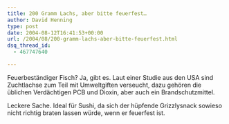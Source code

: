 ```yaml
---
title: 200 Gramm Lachs, aber bitte feuerfest…
author: David Henning
type: post
date: 2004-08-12T16:41:53+00:00
url: /2004/08/200-gramm-lachs-aber-bitte-feuerfest.html
dsq_thread_id:
  - 467747640

---
```

Feuerbeständiger Fisch? Ja, gibt es. Laut einer Studie aus den USA sind Zuchtlachse zum Teil mit Umweltgiften verseucht, dazu gehören die üblichen Verdächtigen PCB und Dioxin, aber auch ein Brandschutzmittel.
  
Leckere Sache. Ideal für Sushi, da sich der hüpfende Grizzlysnack sowieso nicht richtig braten lassen würde, wenn er feuerfest ist.
